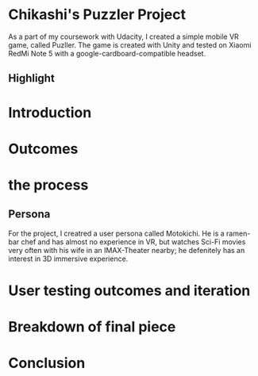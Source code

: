 # Chikashi's Puzzler Project

As a part of my coursework with Udacity, I created a simple mobile VR game, called Puzller.
The game is created with Unity and tested on Xiaomi RedMi Note 5 with a google-cardboard-compatible headset.


## Highlight



# Introduction

# Outcomes

# the process


## Persona



For the project, I creatred a user persona called Motokichi. He is a ramen-bar chef and has almost no experience in VR, but watches Sci-Fi movies very often with his wife in an IMAX-Theater nearby; he defenitely has an interest in 3D immersive experience.




# User testing outcomes and iteration

# Breakdown of final piece

# Conclusion

